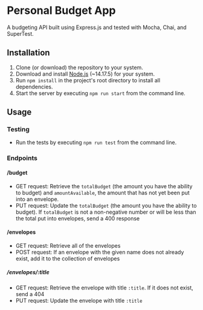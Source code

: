 # Personal Budget App

A budgeting API built using Express.js and tested with Mocha, Chai, and SuperTest.

## Installation

1. Clone (or download) the repository to your system.
2. Download and install [Node.js](https://nodejs.org/en/download/) (~14.17.5) for your system.
3. Run `npm install` in the project's root directory to install all dependencies.
4. Start the server by executing `npm run start` from the command line.

## Usage

### Testing

- Run the tests by executing `npm run test` from the command line.

### Endpoints

#### /budget

- GET request: Retrieve the `totalBudget` (the amount you have the ability to budget) and `amountAvailable`, the amount that has not yet been put into an envelope.
- PUT request: Update the `totalBudget` (the amount you have the ability to budget). If `totalBudget` is not a non-negative number or will be less than the total put into envelopes, send a 400 response

#### /envelopes

- GET request: Retrieve all of the envelopes
- POST request: If an envelope with the given name does not already exist, add it to the collection of envelopes

##### /envelopes/:title

- GET request: Retrieve the envelope with title `:title`. If it does not exist, send a 404
- PUT request: Update the envelope with title `:title`
